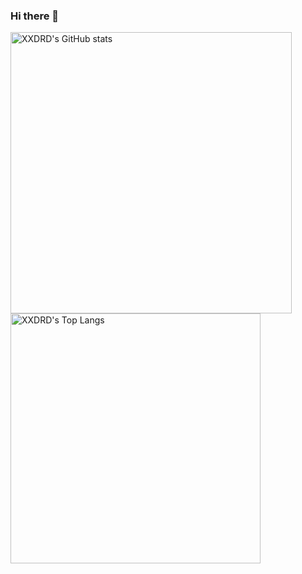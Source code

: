 ### Hi there 👋

<img alt="XXDRD's GitHub stats" src="https://github-readme-stats.vercel.app/api?username=xxdrd&count_private=true&show_icons=true&theme=merko" width="450">
<img alt="XXDRD's Top Langs" src="https://github-readme-stats.vercel.app/api/top-langs?username=xxdrd&layout=compact&theme=merko"width="400">
